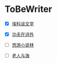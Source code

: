 # ToBeWriter

-[x] [埃科谈文学](https://github.com/leiyunhe/ToBeWriter/blob/master/170419EcoSullaLetterature.md)
-[x] [功夫在诗外](https://github.com/leiyunhe/ToBeWriter/blob/master/170419BeyondPoems.md)

-[ ] [悠游小说林](https://github.com/leiyunhe/ToBeWriter/blob/master/170422SixWalksInTheFictionalWoods.md)
-[ ] [老人与海](https://github.com/leiyunhe/ToBeWriter/blob/master/170422TheOldManAndTheSea.md)

